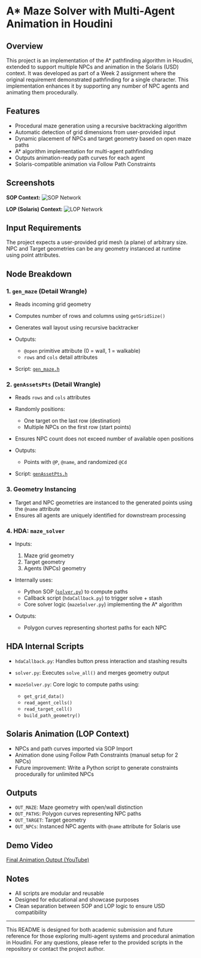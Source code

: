 # A\* Maze Solver with Multi-Agent Animation in Houdini

## Overview

This project is an implementation of the A\* pathfinding algorithm in Houdini, extended to support multiple NPCs and animation in the Solaris (USD) context. It was developed as part of a Week 2 assignment where the original requirement demonstrated pathfinding for a single character. This implementation enhances it by supporting any number of NPC agents and animating them procedurally.

## Features

* Procedural maze generation using a recursive backtracking algorithm
* Automatic detection of grid dimensions from user-provided input
* Dynamic placement of NPCs and target geometry based on open maze paths
* A\* algorithm implementation for multi-agent pathfinding
* Outputs animation-ready path curves for each agent
* Solaris-compatible animation via Follow Path Constraints

## Screenshots

**SOP Context:**
![SOP Network](images/sop_screencap.jpg)

**LOP (Solaris) Context:**
![LOP Network](images/lop_screencap.jpg)

## Input Requirements

The project expects a user-provided grid mesh (a plane) of arbitrary size. NPC and Target geometries can be any geometry instanced at runtime using point attributes.

## Node Breakdown

### 1. `gen_maze` (Detail Wrangle)

* Reads incoming grid geometry
* Computes number of rows and columns using `getGridSize()`
* Generates wall layout using recursive backtracker
* Outputs:

  * `@open` primitive attribute (0 = wall, 1 = walkable)
  * `rows` and `cols` detail attributes
* Script: [`gen_maze.h`](./gen_maze.h)

### 2. `genAssetsPts` (Detail Wrangle)

* Reads `rows` and `cols` attributes
* Randomly positions:

  * One target on the last row (destination)
  * Multiple NPCs on the first row (start points)
* Ensures NPC count does not exceed number of available open positions
* Outputs:

  * Points with `@P`, `@name`, and randomized `@Cd`
* Script: [`genAssetPts.h`](./genAssetPts.h)

### 3. Geometry Instancing

* Target and NPC geometries are instanced to the generated points using the `@name` attribute
* Ensures all agents are uniquely identified for downstream processing

### 4. HDA: `maze_solver`

* Inputs:

  1. Maze grid geometry
  2. Target geometry
  3. Agents (NPCs) geometry
* Internally uses:

  * Python SOP ([`solver.py`](./solver.py)) to compute paths
  * Callback script (`hdaCallback.py`) to trigger solve + stash
  * Core solver logic (`mazeSolver.py`) implementing the A\* algorithm
* Outputs:

  * Polygon curves representing shortest paths for each NPC

## HDA Internal Scripts

* `hdaCallback.py`: Handles button press interaction and stashing results
* `solver.py`: Executes `solve_all()` and merges geometry output
* `mazeSolver.py`: Core logic to compute paths using:

  * `get_grid_data()`
  * `read_agent_cells()`
  * `read_target_cell()`
  * `build_path_geometry()`

## Solaris Animation (LOP Context)

* NPCs and path curves imported via SOP Import
* Animation done using Follow Path Constraints (manual setup for 2 NPCs)
* Future improvement: Write a Python script to generate constraints procedurally for unlimited NPCs

## Outputs

* `OUT_MAZE`: Maze geometry with open/wall distinction
* `OUT_PATHS`: Polygon curves representing NPC paths
* `OUT_TARGET`: Target geometry
* `OUT_NPCs`: Instanced NPC agents with `@name` attribute for Solaris use

## Demo Video

[Final Animation Output (YouTube)](https://youtu.be/18LnXRz6xV4?si=wO_6n1LBUDtIDtfg)

## Notes

* All scripts are modular and reusable
* Designed for educational and showcase purposes
* Clean separation between SOP and LOP logic to ensure USD compatibility

---

This README is designed for both academic submission and future reference for those exploring multi-agent systems and procedural animation in Houdini. For any questions, please refer to the provided scripts in the repository or contact the project author.


